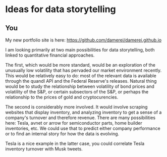 # Ideas for data storytelling

## You

My new portfolio site is here: https://github.com/damerei/damerei.github.io


I am looking primarily at two main possibilities for data storytelling, both linked to quantitative financial approaches. 

The first, which would be more standard, would be an exploration of the unusually low volatility that has pervaded our market environment recently. This would be relatively easy to do: most of the relevant data is available through the quandl API and the Federal Reserve's releases. Natural thing would be to study the relationship between volatility of bond prices and volatility of the S&P, or certain subsectors of the S&P, or perhaps the relationship to the prices of gold and cryptocurencies.  


The second is considerably more involved. It would involve scraping websites that display inventory, and analyzing inventory to get a sense of a company's turnover and therefore revenue. There are many possibilities here: Tesla, avnet or arrow for semiconductor parts, home builder inventories, etc. We could use that to predict either company performance or to find an internal story for how the data is evolving. 

Tesla is a nice example in the latter case, you could correlate Tesla inventory turnover with Musk tweets. 
